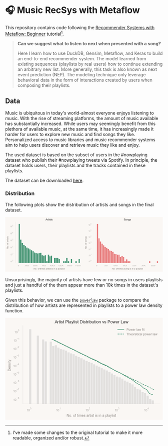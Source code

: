 # 🎧 Music RecSys with Metaflow

This repository contains code following the [Recommender Systems with Metaflow: Beginner](https://outerbounds.com/docs/recsys-tutorial-overview/) tutorial[^1].

> **Can we suggest what to listen to next when presented with a song?**
>
> Here I learn how to use DuckDB, Gensim, Metaflow, and Keras to build an end-to-end recommender system. The model learned from existing sequences (playlists by real users) how to continue extending an arbitrary new list. More generally, this task is also known as next event prediction (NEP). The modeling technique only leverage behavioral data in the form of interactions created by users when composing their playlists.



[^1]: I've made some changes to the original tutorial to make it more readable, organized and/or robust.

## Data

Music is ubiquitous in today's world-almost everyone enjoys listening to music. With the rise of streaming platforms, the amount of music available has substantially increased. While users may seemingly benefit from this plethora of available music, at the same time, it has increasingly made it harder for users to explore new music and find songs they like. Personalized access to music libraries and music recommender systems aim to help users discover and retrieve music they like and enjoy.

The used dataset is based on the subset of users in the #nowplaying dataset who publish their #nowplaying tweets via Spotify. In principle, the dataset holds users, their playlists and the tracks contained in these playlists.

The dataset can be downloaded [here](https://www.kaggle.com/datasets/andrewmvd/spotify-playlists?resource=download).

### Distribution
The following plots show the distribution of artists and songs in the final dataset.

![image](./data/06_viz/artists_songs_histogram.png)

Unsurprisingly, the majority of artists have few or no songs in users playlists and just a handful of the them appear more than 10k times in the dataset's playlists.

Given this behavior, we can use the [`powerlaw`](https://github.com/jeffalstott/powerlaw) package to compare the distribution of how artists are represented in playlists to a power law density function.

![image](./data/06_viz/artists_powerlaw.png)
